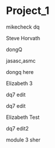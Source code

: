# Project_1


mikecheck dq

Steve Horvath



dongQ


jasasc,asmc


dongq here

Elizabeth  3

dq7 edit



dq7 edit


Elizabeth Test

dq7 edit2

module 3 sher